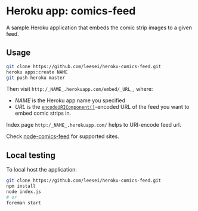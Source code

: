 Heroku app: comics-feed
==================

A sample Heroku application that embeds the comic strip images to a given feed.

## Usage

```bash
git clone https://github.com/leesei/heroku-comics-feed.git
heroku apps:create NAME
git push heroku master
```

Then visit `http:/_NAME_.herokuapp.com/embed/_URL_`, where:

- _NAME_ is the Heroku app name you specified  
- _URL_ is the [`encodeURIComponent()`](https://developer.mozilla.org/en-US/docs/Web/JavaScript/Reference/Global_Objects/encodeURIComponent)-encoded URL of the feed you want to embed comic strips in.

Index page `http:/_NAME_.herokuapp.com/` helps to URI-encode feed url.

Check [node-comics-feed](https://github.com/leesei/node-comics-feed) for supported sites.

## Local testing

To local host the application:

```bash
git clone https://github.com/leesei/heroku-comics-feed.git
npm install
node index.js
# or
foreman start
```

